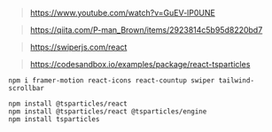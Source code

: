 > https://www.youtube.com/watch?v=GuEV-lP0UNE

> https://qiita.com/P-man_Brown/items/2923814c5b95d8220bd7

> https://swiperjs.com/react

> https://codesandbox.io/examples/package/react-tsparticles

```
npm i framer-motion react-icons react-countup swiper tailwind-scrollbar

npm install @tsparticles/react
npm install @tsparticles/react @tsparticles/engine
npm install tsparticles
```